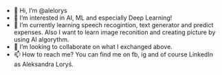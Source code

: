 - 👋 Hi, I’m @alelorys
- 👀 I’m interested in AI, ML and especially Deep Learning! 
- 🌱 I’m currently learning speech recogintion, text generator and predict expenses. Also I want to learn image reconition and creating picture by using AI algorythm.
- 💞️ I’m looking to collaborate on what I exchanged above.
- 📫 How to reach me? You can find me on fb, ig and of course LinkedIn as Aleksandra Loryś.

<!---
alelorys/alelorys is a ✨ special ✨ repository because its `README.md` (this file) appears on your GitHub profile.
You can click the Preview link to take a look at your changes.
--->
